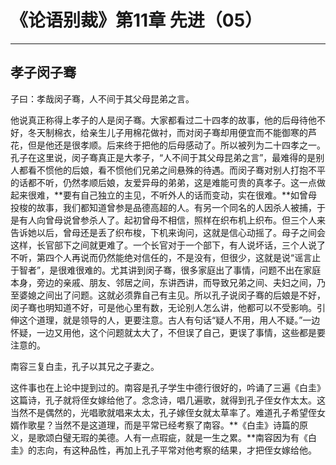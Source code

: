 # 《论语别裁》第11章 先进（05）

------

## 孝子闵子骞

子曰：孝哉闵子骞，人不间于其父母昆弟之言。

他说真正称得上孝子的人是闵子骞。大家都看过二十四孝的故事，他的后母待他不好，冬天制棉衣，给亲生儿子用棉花做衬，而对闵子骞却用便宜而不能御寒的芦花，但是他还是很孝顺。后来终于把他的后母感动了。所以被列为二十四孝之一。孔子在这里说，闵子骞真正是大孝子，“人不间于其父母昆弟之言”，最难得的是别人都看不惯他的后娘，看不惯他们兄弟之间悬殊的待遇。而闵子骞对别人打抱不平的话都不听，仍然孝顺后娘，友爱异母的弟弟，这是难能可贵的真孝子。这一点做起来很难，**要有自己独立的主见，不听外人的话而变动，实在很难。**如曾母投梭的故事，我们都知道曾参是品德高超的人。有另一个同名的人因杀人被捕，于是有人向曾母说曾参杀人了。起初曾母不相信，照样在织布机上织布。但三个人来告诉她以后，曾母还是丢了织布梭，下机来询问，这就是信心动摇了。母子之间会这样，长官部下之间就更难了。一个长官对于一个部下，有人说坏话，三个人说了不听，第四个人再说而仍然能绝对信任的，不是没有，但很少，这就是说“谣言止于智者”，是很难很难的。尤其讲到闵子骞，很多家庭出了事情，问题不出在家庭本身，旁边的亲戚、朋友、邻居之间，东讲西讲，而导致兄弟之间、夫妇之间，乃至婆媳之间出了问题。这就必须靠自己有主见。所以孔子说闵子骞的后娘是不好，闵子骞也明知道不好，可是他心里有数，无论别人怎么讲，他都可以不受影响。引伸这个道理，就是领导的人，更要注意。古人有句话“疑人不用，用人不疑。”一边怀疑，一边又用他，这个问题就太大了，不但误了自己，更误了事情，这些都是要注意的。

南容三复白圭，孔子以其兄之子妻之。

这件事也在上论中提到过的。南容是孔子学生中德行很好的，吟诵了三遍《白圭》这篇诗，孔子就将侄女嫁给他了。念念诗，唱几遍歌，就得到孔子侄女作太太。这当然不是偶然的，光唱歌就唱来太太，孔子嫁侄女就太草率了。难道孔子希望侄女婿作歌星？当然不是这道理，而是平常已经考察了南容。**《白圭》诗篇的原义，是歌颂白璧无瑕的美德。人有一点瑕疵，就是一生之累。**南容因为有《白圭》的志向，有这种品性，再加上孔子平常对他考察的结果，才把侄女嫁给他。


